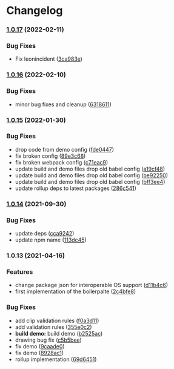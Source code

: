 # Changelog

### [1.0.17](https://www.github.com/donkeyclip/motorcortex-leonsans/compare/v1.0.16...v1.0.17) (2022-02-11)


### Bug Fixes

* Fix leonincident ([3ca983e](https://www.github.com/donkeyclip/motorcortex-leonsans/commit/3ca983ebaa77d3517cb67c8ecab3e286eacaa707))

### [1.0.16](https://www.github.com/donkeyclip/motorcortex-leonsans/compare/v1.0.15...v1.0.16) (2022-02-10)


### Bug Fixes

* minor bug fixes and cleanup ([6318611](https://www.github.com/donkeyclip/motorcortex-leonsans/commit/631861105bcfa47700da08eb582da11c56b56ff3))

### [1.0.15](https://www.github.com/donkeyclip/motorcortex-leonsans/compare/v1.0.14...v1.0.15) (2022-01-30)


### Bug Fixes

* drop code from demo config ([fde0447](https://www.github.com/donkeyclip/motorcortex-leonsans/commit/fde0447705bb14da20fb8ff1508c4bd373f974e1))
* fix broken config ([89e3c68](https://www.github.com/donkeyclip/motorcortex-leonsans/commit/89e3c68c73b73e1f4dffd4ef06ced7addb8fbe25))
* fix broken webpack config ([c71eac9](https://www.github.com/donkeyclip/motorcortex-leonsans/commit/c71eac92923bcd1fb063bfebfd5d25bdefce501f))
* update build and demo files drop old babel config ([a19cf48](https://www.github.com/donkeyclip/motorcortex-leonsans/commit/a19cf48272bf38fdd574fdf8e78ad7cc15df046b))
* update build and demo files drop old babel config ([be92250](https://www.github.com/donkeyclip/motorcortex-leonsans/commit/be92250ab97b87e05927941fd69bb7be670b9827))
* update build and demo files drop old babel config ([bff3ee4](https://www.github.com/donkeyclip/motorcortex-leonsans/commit/bff3ee45dbb6b24d9c24fe37ab61e66c18fd39b3))
* update rollup deps to latest packages ([286c541](https://www.github.com/donkeyclip/motorcortex-leonsans/commit/286c5411f6bb42318e7b9a3fcf4839abf63dbada))

### [1.0.14](https://www.github.com/donkeyclip/motorcortex-leonsans/compare/v1.0.13...v1.0.14) (2021-09-30)


### Bug Fixes

* update deps ([cca9242](https://www.github.com/donkeyclip/motorcortex-leonsans/commit/cca92424a1f91986a1237f80de933d27f933db65))
* update npm name ([113dc45](https://www.github.com/donkeyclip/motorcortex-leonsans/commit/113dc458b8b57e4b0e565709dc28e462212f815b))

### 1.0.13 (2021-04-16)


### Features

* change package json for interoperable OS support ([d11b4c6](https://www.github.com/kissmybutton/motorcortex-leonsans/commit/d11b4c626bc9ecbfdb6c7f67d1e862f0de5fc69b))
* first implementation of the boilerpalte ([2c4bfe8](https://www.github.com/kissmybutton/motorcortex-leonsans/commit/2c4bfe85e42ca7917792dc8dfba9ad67c8cd5bc6))


### Bug Fixes

* add clip validation rules ([f0a3d11](https://www.github.com/kissmybutton/motorcortex-leonsans/commit/f0a3d11ed3987ac85c0450a536add87ba7cc6369))
* add validation rules ([355e0c2](https://www.github.com/kissmybutton/motorcortex-leonsans/commit/355e0c21653fc8036e3c82c274931f2f1bbc5122))
* **build demo:** build demo ([b2525ac](https://www.github.com/kissmybutton/motorcortex-leonsans/commit/b2525ac82bdf3acddf6ed88d7e340c413e78d875))
* drawing bug fix ([c5b5bee](https://www.github.com/kissmybutton/motorcortex-leonsans/commit/c5b5beed4f00b3dc81427f59a18c753ded9cf3f8))
* fix demo ([9caade0](https://www.github.com/kissmybutton/motorcortex-leonsans/commit/9caade05f64e91356c6920180a3db4401b848225))
* fix demo ([8928ac1](https://www.github.com/kissmybutton/motorcortex-leonsans/commit/8928ac13dead6ee9bd2c956eebc3e2b67cba39a9))
* rollup implementation ([69d6451](https://www.github.com/kissmybutton/motorcortex-leonsans/commit/69d6451c8138824b43f172d07e88d457dec60802))
